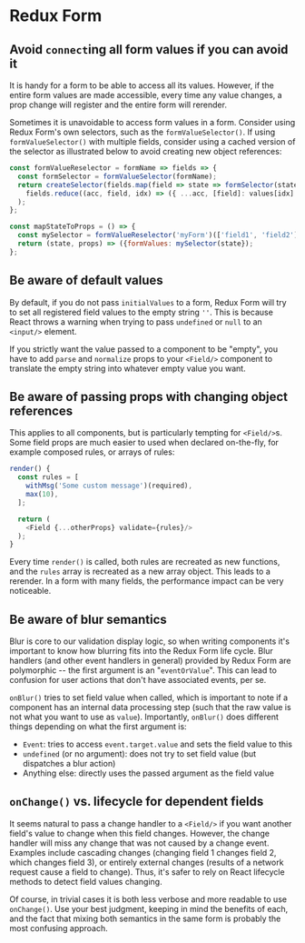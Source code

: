 # Redux Form

## Avoid `connect`ing all form values if you can avoid it

It is handy for a form to be able to access all its values. However, if the entire form values are made accessible, every time any value changes, a prop change will register and the entire form will rerender.

Sometimes it is unavoidable to access form values in a form. Consider using Redux Form's own selectors, such as the `formValueSelector()`. If using `formValueSelector()` with multiple fields, consider using a cached version of the selector as illustrated below to avoid creating new object references:

```javascript
const formValueReselector = formName => fields => {
  const formSelector = formValueSelector(formName);
  return createSelector(fields.map(field => state => formSelector(state, field)), (...values) =>
    fields.reduce((acc, field, idx) => ({ ...acc, [field]: values[idx] }), {}),
  );
};

const mapStateToProps = () => {
  const mySelector = formValueReselector('myForm')(['field1', 'field2']);
  return (state, props) => ({formValues: mySelector(state});
};
```

## Be aware of default values

By default, if you do not pass `initialValues` to a form, Redux Form will try to set all registered field values to the empty string `''`. This is because React throws a warning when trying to pass `undefined` or `null` to an `<input/>` element.

If you strictly want the value passed to a component to be "empty", you have to add `parse` and `normalize` props to your `<Field/>` component to translate the empty string into whatever empty value you want.

## Be aware of passing props with changing object references

This applies to all components, but is particularly tempting for `<Field/>`s. Some field props are much easier to used when declared on-the-fly, for example composed rules, or arrays of rules:

```javascript
render() {
  const rules = [
    withMsg('Some custom message')(required),
    max(10),
  ];

  return (
    <Field {...otherProps} validate={rules}/>
  );
}
```

Every time `render()` is called, both rules are recreated as new functions, and the `rules` array is recreated as a new array object. This leads to a rerender. In a form with many fields, the performance impact can be very noticeable.

## Be aware of blur semantics

Blur is core to our validation display logic, so when writing components it's important to know how blurring fits into the Redux Form life cycle. Blur handlers (and other event handlers in general) provided by Redux Form are polymorphic -- the first argument is an "`eventOrValue`". This can lead to confusion for user actions that don't have associated events, per se.

`onBlur()` tries to set field value when called, which is important to note if a component has an internal data processing step (such that the raw value is not what you want to use as `value`). Importantly, `onBlur()` does different things depending on what the first argument is:
* `Event`: tries to access `event.target.value` and sets the field value to this
* `undefined` (or no argument): does not try to set field value (but dispatches a blur action)
* Anything else: directly uses the passed argument as the field value

## `onChange()` vs. lifecycle for dependent fields

It seems natural to pass a change handler to a `<Field/>` if you want another field's value to change when this field changes. However, the change handler will miss any change that was not caused by a change event. Examples include cascading changes (changing field 1 changes field 2, which changes field 3), or entirely external changes (results of a network request cause a field to change). Thus, it's safer to rely on React lifecycle methods to detect field values changing.

Of course, in trivial cases it is both less verbose and more readable to use `onChange()`. Use your best judgment, keeping in mind the benefits of each, and the fact that mixing both semantics in the same form is probably the most confusing approach.
